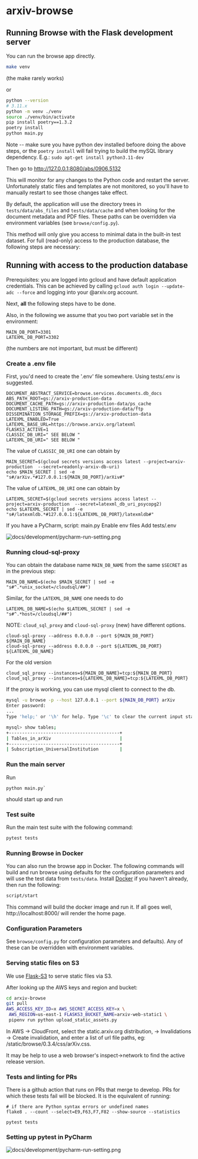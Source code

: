 # arxiv-browse

## Running Browse with the Flask development server

You can run the browse app directly.

```bash
make venv
````

(the make rarely works)

or 

```bash
python --version
# 3.11.x
python -m venv ./venv
source ./venv/bin/activate
pip install poetry==1.3.2
poetry install
python main.py
```
Note -- make sure you have python dev installed befoore doing the above steps, or the `poetry install` will fail trying to build the mySQL library dependency. E.g.: `sudo apt-get install python3.11-dev`

Then go to http://127.0.0.1:8080/abs/0906.5132

This will monitor for any changes to the Python code and restart the server.
Unfortunately static files and templates are not monitored, so you'll have to
manually restart to see those changes take effect.

By default, the application will use the directory trees in
`tests/data/abs_files` and `tests/data/cache` and when looking for the document
metadata and PDF files. These paths can be overridden via environment variables
(see `browse/config.py`).

This method will only give you access to minimal data in the built-in test
dataset. For full (read-only) access to the production database, the following
steps are necessary:

## Running with access to the production database

Prerequisites:
you are logged into gcloud and have default application credentials. This
can be achieved by calling `gcloud auth login --update-adc --force` and
logging into your @arxiv.org account.

Next, **all** the following steps have to be done.

Also, in the following we assume that you two port variable set in the environment:
```
MAIN_DB_PORT=3301
LATEXML_DB_PORT=3302
```
(the numbers are not important, but must be different)

### Create a .env file

First, you'd need to create the '.env' file somewhere. Using tests/.env is suggested.

```
DOCUMENT_ABSTRACT_SERVICE=browse.services.documents.db_docs
ABS_PATH_ROOT=gs://arxiv-production-data
DOCUMENT_CACHE_PATH=gs://arxiv-production-data/ps_cache
DOCUMENT_LISTING_PATH=gs://arxiv-production-data/ftp
DISSEMINATION_STORAGE_PREFIX=gs://arxiv-production-data
LATEXML_ENABLED=True
LATEXML_BASE_URL=https://browse.arxiv.org/latexml
FLASKS3_ACTIVE=1
CLASSIC_DB_URI=" SEE BELOW "
LATEXML_DB_URI=" SEE BELOW "
```

The value of `CLASSIC_DB_URI` one can obtain by
```
MAIN_SECRET=$(gcloud secrets versions access latest --project=arxiv-production  --secret=readonly-arxiv-db-uri)
echo $MAIN_SECRET | sed -e "s#/arXiv.*#127.0.0.1:${MAIN_DB_PORT}/arXiv#"
```

The value of `LATEXML_DB_URI` one can obtain by
```
LATEXML_SECRET=$(gcloud secrets versions access latest --project=arxiv-production  --secret=latexml_db_uri_psycopg2)
echo $LATEXML_SECRET | sed -e "s#/latexmldb.*#127.0.0.1:${LATEXML_DB_PORT}/latexmldb#"
```




If you have a PyCharm,
script: main.py
Enable env files
   Add tests/.env

![docs/development/pycharm-run-setting.png](docs/development/pycharm-run-setting.png)


### Running cloud-sql-proxy

You can obtain the database name `MAIN_DB_NAME` from the same `$SECRET` as in the previous step:
```
MAIN_DB_NAME=$(echo $MAIN_SECRET | sed -e "s#^.*unix_socket=/cloudsql/##")
```

Similar, for the `LATEXML_DB_NAME` one needs to do
```
LATEXML_DB_NAME=$(echo $LATEXML_SECRET | sed -e "s#^.*host=/cloudsql/##")
```


NOTE: `cloud_sql_proxy` and `cloud-sql-proxy` (new) have different options.

```
cloud-sql-proxy --address 0.0.0.0 --port ${MAIN_DB_PORT} ${MAIN_DB_NAME}
cloud-sql-proxy --address 0.0.0.0 --port ${LATEXML_DB_PORT} ${LATEXML_DB_NAME}
```

For the old version
```
cloud_sql_proxy --instances=${MAIN_DB_NAME}=tcp:${MAIN_DB_PORT}
cloud_sql_proxy --instances=${LATEXML_DB_NAME}=tcp:${LATEXML_DB_PORT}
```


If the proxy is working, you can use mysql client to connect to the db.

```bash
mysql -u browse -p --host 127.0.0.1 --port ${MAIN_DB_PORT} arXiv
Enter password: 
...
Type 'help;' or '\h' for help. Type '\c' to clear the current input statement.

mysql> show tables;
+------------------------------------------+
| Tables_in_arXiv                          |
+------------------------------------------+
| Subscription_UniversalInstitution        |
````

### Run the main server

Run
```
python main.py`
```
should start up and run 


### Test suite

Run the main test suite with the following command:

```bash
pytest tests
```

### Running Browse in Docker
You can also run the browse app in Docker. The following commands will build and
run browse using defaults for the configuration parameters and will use the test
data from `tests/data`. Install [Docker](https://docs.docker.com/get-docker/) if
you haven't already, then run the following:

```bash
script/start
```

This command will build the docker image and run it. If all goes well,
http://localhost:8000/ will render the home page.

### Configuration Parameters

See `browse/config.py` for configuration parameters and defaults). Any of these
can be overridden with environment variables.

### Serving static files on S3

We use [Flask-S3](https://flask-s3.readthedocs.io/en/latest/) to serve static
files via S3.

After looking up the AWS keys and region and bucket:
```bash
cd arxiv-browse
git pull
AWS_ACCESS_KEY_ID=x AWS_SECRET_ACCESS_KEY=x \
 AWS_REGION=us-east-1 FLASKS3_BUCKET_NAME=arxiv-web-static1 \
 pipenv run python upload_static_assets.py
```

In AWS -> CloudFront, select the static.arxiv.org distribution, -> Invalidations -> Create invalidation,
and enter a list of url file paths, eg: /static/browse/0.3.4/css/arXiv.css.

It may be help to use a web browser's inspect->network to find the active release version.

### Tests and linting for PRs
There is a github action that runs on PRs that merge to develop. PRs for which
these tests fail will be blocked. It is the equivalent of running:

```
# if there are Python syntax errors or undefined names
flake8 . --count --select=E9,F63,F7,F82 --show-source --statistics

pytest tests
```

### Setting up pytest in PyCharm

![docs/development/pycharm-run-setting.png](docs/development/pycharm-pytest.png)


